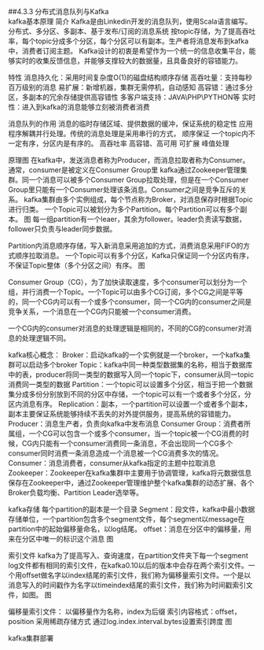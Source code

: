 ##4.3.3 分布式消息队列与Kafka  
kafka基本原理
简介
Kafka是由Linkedin开发的消息队列，使用Scala语言编写。
分布式、多分区、多副本、基于发布/订阅的消息系统
按topic存储，为了提高吞吐率，每个topic分成多个分区，每个分区可以有副本。生产者将消息发布到kafka中，消费者订阅主题。
Kafka设计的初衷是希望作为一个统一的信息收集平台，能够实时的收集反馈信息，并能够支撑较大的数据量，且具备良好的容错能力。

特性
消息持久化：采用时间复杂度O(1)的磁盘结构顺序存储
高吞吐量：支持每秒百万级别的消息
易扩展：新增机器，集群无需停机，自动感知
高容错：通过多分区，多副本的冗余存储提供高容错性
多客户端支持：JAVA\PHP\PYTHON等
实时性：进入到kafka的消息能够立刻被消费者消费

消息队列的作用
消息的临时存储区域、提供数据的缓冲，保证系统的稳定性
应用程序解耦并行处理。传统的消息处理是采用串行的方式，
顺序保证 一个topic内不一定有序，分区内是有序的。
高吞吐率
高容错、高可用
可扩展
峰值处理


原理图
在kafka中，发送消息者称为Producer，而消息拉取者称为Consumer。通常，consumer是被定义在Consumer Group里
kafka通过Zookeeper管理集群。同一个消息可以被多个Consumer Group拉取处理，但是在一个Consumer Group里只能有一个Consumer处理该条消息。Consumer之间是竞争互斥的关系。
kafka集群由多个实例组成，每个节点称为Broker，对消息保存时根据Topic进行归类。
一个Topic可以被划分为多个Partition。每个Partition可以有多个副本。
图
每一组partition有一个leaer，其余为follower。leader负责读写数据，follower只负责与leader同步数据。

Partition内消息顺序存储，写入新消息采用追加的方式，消费消息采用FIFO的方式顺序拉取消息。
一个Topic可以有多个分区，Kafka只保证同一个分区内有序，不保证Topic整体（多个分区之间）有序。
图

Consumer Group（CG），为了加快读取速度，多个consumer可以划分为一个组，并行消费一个Topic。一个Topic可以由多个CG订阅，多个CG之间是平等的，同一个CG内可以有一个或多个consumer，同一个CG内的consumer之间是竞争关系，一个消息在一个CG内只能被一个consumer消费。

一个CG内的consumer对消息的处理逻辑是相同的，不同的CG的consumer对消息的处理逻辑不同。

kafka核心概念：
Broker：启动kafka的一个实例就是一个broker，一个kafka集群可以启动多个broker
Topic：kafka中同一种类型数据集的名称，相当于数据库中的表，producer将同一类型的数据写入同一个topic下，consumer从同一topic消费同一类型的数据
Partition：一个topic可以设置多个分区，相当于把一个数据集分成多份分别放到不同的分区中存储，一个topic可以有一个或者多个分区，分区内消息有序。
Replication：副本，一个partition可以设置一个或者多个副本，副本主要保证系统能够持续不丢失的对外提供服务，提高系统的容错能力。
Producer：消息生产者，负责向kafka中发布消息
Consumer Group：消费者所属组，一个CG可以包含一个或多个consumer，当一个topic被一个CG消费的时候，CG内只能有一个consumer消费同一条消息，不会出现同一个CG多个consumer同时消费一条消息造成一个消息被一个CG消费多次的情况。
Consumer：消息消费者，consumer从kafka指定的主题中拉取消息
Zookeeper：Zookeeper在kafka集群中主要用于协调管理，kafka将元数据信息保存在Zookeeper中，通过Zookeeper管理维护整个kafka集群的动态扩展、各个Broker负载均衡、Partition Leader选举等。

kafka存储
每个partition的副本是一个目录
Segment：段文件，kafka中最小数据存储单位，一个partition包含多个segment文件，每个segment以message在partition中的起始偏移量命名，以log结尾。
offset：消息在分区中的偏移量，用来在分区中唯一的标识这个消息
图

索引文件
kafka为了提高写入、查询速度，在partition文件夹下每一个segment log文件都有相同的索引文件，在kafka0.10以后的版本中会存在两个索引文件。一个用offset做名字以index结尾的索引文件，我们称为偏移量索引文件。一个是以消息写入的时间戳作为名字以timeindex结尾的索引文件，我们称为时间戳索引文件，如图。
图

偏移量索引文件：
以偏移量作为名称，index为后缀
索引内容格式：offset，position
采用稀疏存储方式
通过log.index.interval.bytes设置索引跨度
图





kafka集群部署